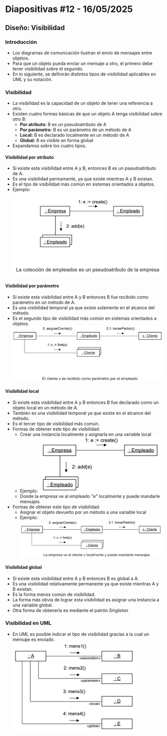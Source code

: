 # Diapositivas #12 - 16/05/2025

## Diseño: Visibilidad

### Introducción

- Los diagramas de comunicación ilustran el envío de mensajes entre objetos.
- Para que un objeto pueda enviar un mensaje a otro, el primero debe tener visibilidad sobre el segundo.
- En lo siguiente, se definirán distintos tipos de visibilidad aplicables en UML y su notación.

### Visibilidad

- La visibilidad es la capacidad de un objeto de tener una referencia a otro.
- Existen cuatro formas básicas de que un objeto A tenga visibilidad sobre otro B:
    - **Por atributo:** B es un pseudoatributo de A
    - **Por parámetro:** B es un parámetro de un método de A
    - **Local:** B es declarado localmente en un método de A
    - **Global:** B es visible en forma global
- Expandamos sobre los cuatro tipos.

#### Visibilidad por atributo

- Si existe esta visibilidad entre A y B, entonces B es un pseudoatributo de A.
- Es una visibilidad permamente, ya que existe mientras A y B existan.
- Es el tipo de visibilidad más común en sistemas orientados a objetos.
- Ejemplo:
    ![Figura 1](images/d12fig1.png)

#### Visibilidad por parámetro

- Si existe esta visibilidad entre A y B entonces B fue recibido como parámetro en un método de A.
- Es una visibilidad temporal ya que existe solamente en el alcance del método.
- Es el segundo tipo de visibilidad más común en sistemas orientados a objetos.
    ![Figura 2](images/d12fig2.png)

#### Visibilidad local

- Si existe esta visibilidad entre A y B entonces B fue declarado como un objeto local en un método de A.
- También es una visibilidad temporal ya que existe en el alcance del método.
- Es el tercer tipo de visibilidad más común.
- Formas de obtener este tipo de visibilidad:
    - Crear una instancia localmente y asignarla en una variable local
    - Ejemplo:
        ![Figura 3](images/d12fig3.png)
    - Donde la empresa ve al empleado "e" localmente y puede mandarle mensajes
- Formas de obtener este tipo de visibilidad:
    - Asignar el objeto devuelto por un método a una variable local
    - Ejemplo:
        ![Figura 4](images/d12fig4.png)

#### Visibilidad global

- Si existe esta visibilidad entre A y B entonces B es global a A.
- Es una visibilidad relativamente permanente ya que existe mientras A y B existan.
- Es la forma menos común de visibilidad.
- La forma más obvia de lograr esta visibilidad es asignar una instancia a una variable global.
- Otra forma de obtenerla es mediante el patrón *Singleton*

### Visibilidad en UML

- En UML es posible indicar el tipo de visibilidad gracias a la cual un mensaje es enviado.
    ![Figura 5](images/d12fig5.png)